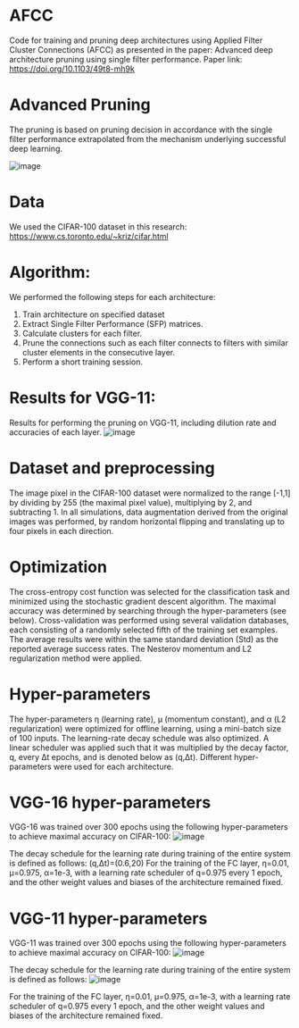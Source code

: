 # AFCC
Code for training and pruning deep architectures using Applied Filter Cluster Connections (AFCC) as presented in the paper: Advanced deep architecture pruning using single filter performance.
Paper link: https://doi.org/10.1103/49t8-mh9k

# Advanced Pruning
The pruning is based on pruning decision in accordance with the single filter performance extrapolated from the mechanism underlying successful deep learning.

![image](https://github.com/user-attachments/assets/1e305cf3-11e8-48b4-a9ce-3454ceb031c7)


# Data
We used the CIFAR-100 dataset in this research: https://www.cs.toronto.edu/~kriz/cifar.html

# Algorithm:
We performed the following steps for each architecture:
1. Train architecture on specified dataset
2. Extract Single Filter Performance (SFP) matrices.
3. Calculate clusters for each filter.
4. Prune the connections such as each filter connects to filters with similar cluster elements in the consecutive layer.
5. Perform a short training session.

# Results for VGG-11:
Results for performing the pruning on VGG-11, including dilution rate and accuracies of each layer.
![image](https://github.com/user-attachments/assets/01c2fec1-8af5-47ee-b303-c914aed08fe0)

# Dataset and preprocessing 
The image pixel in the CIFAR-100 dataset were normalized to the range  [-1,1] by dividing by 255 (the maximal pixel value), multiplying by 2, and subtracting 1. In all simulations, data augmentation derived from the original images was performed, by random horizontal flipping and translating up to four pixels in each direction.

# Optimization 
The cross-entropy cost function was selected for the classification task and minimized using the stochastic gradient descent algorithm. The maximal accuracy was determined by searching through the hyper-parameters (see below). Cross-validation was performed using several validation databases, each consisting of a randomly selected fifth of the training set examples. The average results were within the same standard deviation (Std) as the reported average success rates. The Nesterov momentum and L2 regularization method were applied.

# Hyper-parameters 
The hyper-parameters η (learning rate), μ (momentum constant), and α (L2 regularization) were optimized for offline learning, using a mini-batch size of 100 inputs. The learning-rate decay schedule was also optimized. A linear scheduler was applied such that it was multiplied by the decay factor, q, every Δt epochs, and is denoted below as (q,Δt). Different hyper-parameters were used for each architecture.

# VGG-16 hyper-parameters
VGG-16 was trained over 300 epochs using the following hyper-parameters to achieve maximal accuracy on CIFAR-100:
![image](https://github.com/user-attachments/assets/e35e0782-3d8a-44eb-9ce5-e94456acec29)

The decay schedule for the learning rate during training of the entire system is defined as follows:
(q,Δt)=(0.6,20)
For the training of the FC layer, η=0.01, μ=0.975, α=1e-3, with a learning rate scheduler of q=0.975 every 1 epoch, and the other weight values and biases of the architecture remained fixed.

# VGG-11 hyper-parameters
VGG-11 was trained over 300 epochs using the following hyper-parameters to achieve maximal accuracy on CIFAR-100:
![image](https://github.com/user-attachments/assets/441602f6-0c78-4a83-8335-e9c2d206a5a3)

The decay schedule for the learning rate during training of the entire system is defined as follows:
![image](https://github.com/user-attachments/assets/1efb0bb6-c7e6-4ecf-a0ea-d4bfca51351b)

For the training of the FC layer, η=0.01, μ=0.975, α=1e-3, with a learning rate scheduler of q=0.975 every 1 epoch, and the other weight values and biases of the architecture remained fixed.

